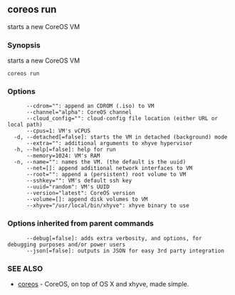 ## coreos run

starts a new CoreOS VM

### Synopsis


starts a new CoreOS VM

```
coreos run
```

### Options

```
      --cdrom="": append an CDROM (.iso) to VM
      --channel="alpha": CoreOS channel
      --cloud_config="": cloud-config file location (either URL or local path)
      --cpus=1: VM's vCPUS
  -d, --detached[=false]: starts the VM in detached (background) mode
      --extra="": additional arguments to xhyve hypervisor
  -h, --help[=false]: help for run
      --memory=1024: VM's RAM
  -n, --name="": names the VM. (the default is the uuid)
      --net=[]: append additional network interfaces to VM
      --root="": append a (persistent) root volume to VM
      --sshkey="": VM's default ssh key
      --uuid="random": VM's UUID
      --version="latest": CoreOS version
      --volume=[]: append disk volumes to VM
      --xhyve="/usr/local/bin/xhyve": xhyve binary to use
```

### Options inherited from parent commands

```
      --debug[=false]: adds extra verbosity, and options, for debugging purposes and/or power users
      --json[=false]: outputs in JSON for easy 3rd party integration
```

### SEE ALSO
* [coreos](coreos.md)	 - CoreOS, on top of OS X and xhyve, made simple.

